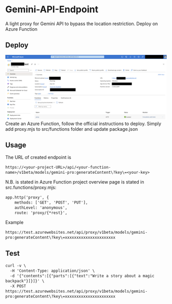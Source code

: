 # Gemini-API-Endpoint
A light proxy for Gemini API to bypass the location restriction. Deploy on Azure Function

## Deploy
![image](https://github.com/Peter-YE/Gemini-API-Endpoint/blob/main/deploy.png)
Create an Azure Function, follow the official instructions to deploy.
Simply add proxy.mjs to src/functions folder and update package.json


## Usage
The URL of created endpoint is
```
https://<your-project-URL>/api/<your-function-name>/v1beta/models/gemini-pro:generateContent\?key\=<your-key>
```
N.B.
<your-project-URL> is stated in Azure Function project overview page
<your-function-name> is stated in src.functions/proxy.mjs:
```
app.http('proxy', {
    methods: ['GET', 'POST', 'PUT'],
    authLevel: 'anonymous',
    route: 'proxy/{*rest}',
```
Example
```
https://test.azurewebsites.net/api/proxy/v1beta/models/gemini-pro:generateContent\?key\=xxxxxxxxxxxxxxxxxxxxxx
```
## Test
```
curl -v \
  -H 'Content-Type: application/json' \
  -d '{"contents":[{"parts":[{"text":"Write a story about a magic backpack"}]}]}' \
  -X POST https://test.azurewebsites.net/api/proxy/v1beta/models/gemini-pro:generateContent\?key\=xxxxxxxxxxxxxxxxxxxxxx
```
